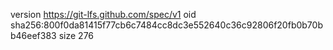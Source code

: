 version https://git-lfs.github.com/spec/v1
oid sha256:800f0da81415f77cb6c7484cc8dc3e552640c36c92806f20fb0b70bb46eef383
size 276
